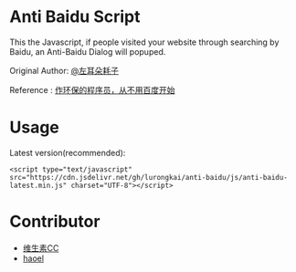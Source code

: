 # Anti Baidu Script

This the Javascript, if people visited your website through searching by Baidu, an Anti-Baidu Dialog will popuped.

Original Author: [@左耳朵耗子](http://weibo.com/haoel)

Reference : [作环保的程序员，从不用百度开始](http://coolshell.cn/articles/9308.html)

# Usage

Latest version(recommended):

```
<script type="text/javascript" src="https://cdn.jsdelivr.net/gh/lurongkai/anti-baidu/js/anti-baidu-latest.min.js" charset="UTF-8"></script>
```

# Contributor

* [维生素CC](https://weibo.com/fanweixiao)
* [haoel](https://github.com/haoel)
